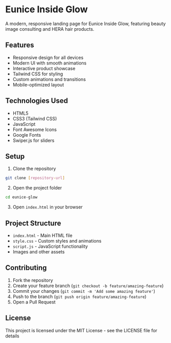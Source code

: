 # Eunice Inside Glow

A modern, responsive landing page for Eunice Inside Glow, featuring beauty image consulting and HERA hair products.

## Features

- Responsive design for all devices
- Modern UI with smooth animations
- Interactive product showcase
- Tailwind CSS for styling
- Custom animations and transitions
- Mobile-optimized layout

## Technologies Used

- HTML5
- CSS3 (Tailwind CSS)
- JavaScript
- Font Awesome Icons
- Google Fonts
- Swiper.js for sliders

## Setup

1. Clone the repository
```bash
git clone [repository-url]
```

2. Open the project folder
```bash
cd eunice-glow
```

3. Open `index.html` in your browser

## Project Structure

- `index.html` - Main HTML file
- `style.css` - Custom styles and animations
- `script.js` - JavaScript functionality
- Images and other assets

## Contributing

1. Fork the repository
2. Create your feature branch (`git checkout -b feature/amazing-feature`)
3. Commit your changes (`git commit -m 'Add some amazing feature'`)
4. Push to the branch (`git push origin feature/amazing-feature`)
5. Open a Pull Request

## License

This project is licensed under the MIT License - see the LICENSE file for details
